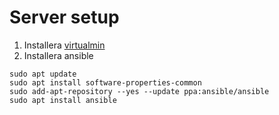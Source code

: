 # Server setup
1. Installera [virtualmin](https://www.virtualmin.com/download/)
2. Installera ansible
```
sudo apt update
sudo apt install software-properties-common
sudo add-apt-repository --yes --update ppa:ansible/ansible
sudo apt install ansible
```